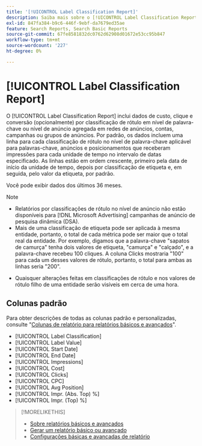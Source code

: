 ```yaml
---
title: '[!UICONTROL Label Classification Report]'
description: Saiba mais sobre o [!UICONTROL Label Classification Report].
exl-id: 847fa384-b9c6-446f-9ebf-da7679ed35ae
feature: Search Reports, Search Basic Reports
source-git-commit: 67fe8581832dc0762d62908d01672e53cc95b847
workflow-type: tm+mt
source-wordcount: '227'
ht-degree: 0%

---
```


# [!UICONTROL Label Classification Report]

O [!UICONTROL Label Classification Report] inclui dados de custo, clique e conversão (opcionalmente) por classificação de rótulo em nível de palavra-chave ou nível de anúncio agregada em redes de anúncios, contas, campanhas ou grupos de anúncios. Por padrão, os dados incluem uma linha para cada classificação de rótulo no nível de palavra-chave aplicável para palavras-chave, anúncios e posicionamentos que receberam impressões para cada unidade de tempo no intervalo de datas especificado. As linhas estão em ordem crescente, primeiro pela data de início da unidade de tempo, depois por classificação de etiqueta e, em seguida, pelo valor da etiqueta, por padrão.

Você pode exibir dados dos últimos 36 meses.

>[!NOTE]
>
>* Relatórios por classificações de rótulo no nível de anúncio não estão disponíveis para [!DNL Microsoft Advertising] campanhas de anúncio de pesquisa dinâmica (DSA).
>* Mais de uma classificação de etiqueta pode ser aplicada à mesma entidade, portanto, o total de cada métrica pode ser maior que o total real da entidade. Por exemplo, digamos que a palavra-chave &quot;sapatos de camurça&quot; tenha dois valores de etiqueta, &quot;camurça&quot; e &quot;calçado&quot;, e a palavra-chave recebeu 100 cliques. A coluna Clicks mostraria &quot;100&quot; para cada um desses valores de rótulo, portanto, o total para ambas as linhas seria &quot;200&quot;.
* Quaisquer alterações feitas em classificações de rótulo e nos valores de rótulo filho de uma entidade serão visíveis em cerca de uma hora.

## Colunas padrão

Para obter descrições de todas as colunas padrão e personalizadas, consulte &quot;[Colunas de relatório para relatórios básicos e avançados](basic-advanced-report-columns.md)&quot;.

* [!UICONTROL Label Classification]
* [!UICONTROL Label Value]
* [!UICONTROL Start Date]
* [!UICONTROL End Date]
* [!UICONTROL Impressions]
* [!UICONTROL Cost]
* [!UICONTROL Clicks]
* [!UICONTROL CPC]
* [!UICONTROL Avg Position]
* [!UICONTROL Impr. (Abs. Top) %]
* [!UICONTROL Impr. (Top) %]

>[!MORELIKETHIS]
>
>* [Sobre relatórios básicos e avançados](basic-advanced-report-about.md)
>* [Gerar um relatório básico ou avançado](basic-advanced-report-generate.md)
>* [Configurações básicas e avançadas de relatório](basic-advanced-report-settings.md)
